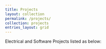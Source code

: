 ```yaml
---
title: Projects
layout: collection
permalink: /projects/
collection: projects
entries_layout: grid
---
```


Electrical and Software Projects listed as below:
